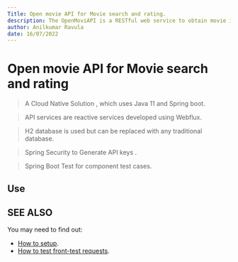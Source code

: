 ```yaml
---
Title: Open movie API for Movie search and rating.
description: The OpenMoviAPI is a RESTful web service to obtain movie information, all content the site are contributed and maintained by our users.
author: Anilkumar Ravula
date: 16/07/2022
---
```


# Open movie API for Movie search and rating

> A Cloud Native Solution , which uses Java 11 and Spring boot. 

> API services are reactive services developed using Webflux.

> H2 database is used but can be replaced with any traditional database. 

> Spring Security to Generate API keys . 

> Spring Boot Test for component test cases.

## Use 

## SEE ALSO
You may need to find out:
* [How to setup](./how_to_run.md).
* [How to test front-test requests](./how_to_test_request.md).